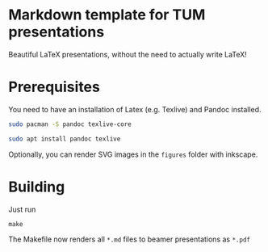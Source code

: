 # Markdown template for TUM presentations

Beautiful LaTeX presentations, without the need to actually write LaTeX!

# Prerequisites

You need to have an installation of Latex (e.g. Texlive) and Pandoc installed.

```sh
sudo pacman -S pandoc texlive-core
```

```sh
sudo apt install pandoc texlive
```

Optionally, you can render SVG images in the `figures` folder with inkscape.

# Building
Just run
```
make
```

The Makefile now renders all `*.md` files to beamer presentations as `*.pdf`


